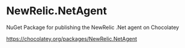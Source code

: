 NewRelic.NetAgent
=================

NuGet Package for publishing the NewRelic .Net agent on Chocolatey

https://chocolatey.org/packages/NewRelic.NetAgent
